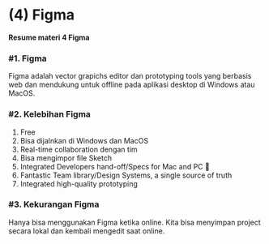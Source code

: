 
# (4) Figma

**Resume materi 4 Figma**

### #1. Figma
Figma adalah vector grapichs editor dan prototyping tools yang berbasis web dan mendukung untuk offline pada aplikasi desktop di Windows atau MacOS.

### #2. Kelebihan Figma
1. Free
2. Bisa dijalnkan di Windows dan MacOS
3. Real-time collaboration dengan tim 
4. Bisa mengimpor file Sketch
5. Integrated Developers hand-off/Specs for Mac and PC 🥳
6. Fantastic Team library/Design Systems, a single source of truth
7. Integrated high-quality prototyping

### #3. Kekurangan Figma
Hanya bisa menggunakan Figma ketika online. Kita bisa menyimpan project secara lokal dan kembali mengedit saat online.
